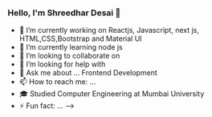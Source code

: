 ### Hello, I'm Shreedhar Desai 👋


- 🔭 I’m currently working on Reactjs, Javascript, next js, HTML,CSS,Bootstrap and Material UI
- 🌱 I’m currently learning node js
- 👯 I’m looking to collaborate on
- 🤔 I’m looking for help with 
- 💬 Ask me about ... Frontend Development
- 📫 How to reach me: ...
- 🎓 Studied Computer Engineering at Mumbai University
- ⚡ Fun fact: ...
-->
